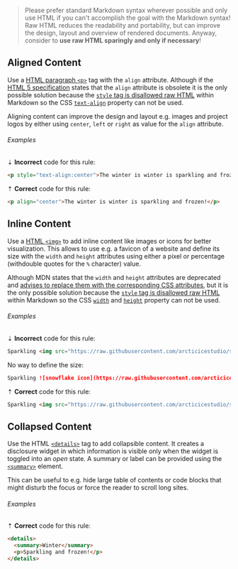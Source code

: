 > Please prefer standard Markdown syntax wherever possible and only use HTML if you can't accomplish the goal with the Markdown syntax! Raw HTML reduces the readability and portability, but can improve the design, layout and overview of rendered documents.
> Anyway, consider to **use raw HTML sparingly and only if necessary**!

## Aligned Content

Use a [HTML paragraph `<p>`][mdn-html-element-p] tag with the `align` attribute. Although if the [HTML 5 specification][w3-html5-spec-element-p] states that the `align` attribute is obsolete it is the only possible solution because the [`style` tag is disallowed raw HTML][gfm-spec-disallowed_raw_html] within Markdown so the CSS [`text-align`][mdn-css-text-align] property can not be used.

Aligning content can improve the design and layout e.g. images and project logos by either using `center`, `left` or `right` as value for the `align` attribute.

###### Examples

⇣ **Incorrect** code for this rule:

<!-- prettier-ignore-start -->

```markdown
<p style="text-align:center">The winter is winter is sparkling and frozen!</p>
```

<!-- prettier-ignore-end -->

⇡ **Correct** code for this rule:

```markdown
<p align="center">The winter is winter is sparkling and frozen!</p>
```

## Inline Content

Use a [HTML `<img>`][mdn-html-element-img] to add inline content like images or icons for better visualization. This allows to use e.g. a favicon of a website and define its size with the `width` and `height` attributes using either a pixel or percentage (withdouble quotes for the `%` character) value.

Although MDN states that the `width` and `height` attributes are deprecated and [advises to replace them with the corresponding CSS attributes][mdn-html-attributes], but it is the only possible solution because the [`style` tag is disallowed raw HTML][gfm-spec-disallowed_raw_html] within Markdown so the CSS [`width`][mdn-css-width] and [`height`][mdn-css-height] property can not be used.

###### Examples

⇣ **Incorrect** code for this rule:

<!-- prettier-ignore-start -->

```markdown
Sparkling <img src="https://raw.githubusercontent.com/arcticicestudio/styleguide-markdown/master/src/assets/snowflake.png" style="text-align:center;width:16;height:16"/> snowflakes falling down in the winter!
```

No way to define the size:

```markdown
Sparkling ![snowflake icon](https://raw.githubusercontent.com/arcticicestudio/styleguide-markdown/master/src/assets/snowflake.png) snowflakes falling down in the winter!
```

<!-- prettier-ignore-end -->

⇡ **Correct** code for this rule:

```markdown
Sparkling <img src="https://raw.githubusercontent.com/arcticicestudio/styleguide-markdown/master/src/assets/snowflake.png" width=16 height=16 align="center"/> snowflakes falling down in the winter!
```

## Collapsed Content

Use the HTML [`<details>`][mdn-html-element-details] tag to add collapsible content. It creates a disclosure widget in which information is visible only when the widget is toggled into an _open_ state. A summary or label can be provided using the [`<summary>`][mdn-html-element-summary] element.

This can be useful to e.g. hide large table of contents or code blocks that might disturb the focus or force the reader to scroll long sites.

###### Examples

⇡ **Correct** code for this rule:

```markdown
<details>
  <summary>Winter</summary>
  <p>Sparkling and frozen!</p>
</details>
```

[gfm-spec-disallowed_raw_html]: https://github.github.com/gfm/#disallowed-raw-html-extension-
[mdn-css-height]: https://developer.mozilla.org/en-US/docs/Web/CSS/height
[mdn-css-text-align]: https://developer.mozilla.org/en-US/docs/Web/CSS/text-align
[mdn-css-width]: https://developer.mozilla.org/en-US/docs/Web/CSS/width
[mdn-html-attributes]: https://developer.mozilla.org/en-US/docs/Web/HTML/Attributes
[mdn-html-element-details]: https://developer.mozilla.org/en-US/docs/Web/HTML/Element/details
[mdn-html-element-img]: https://developer.mozilla.org/en-US/docs/Web/HTML/Element/img
[mdn-html-element-p]: https://developer.mozilla.org/en-US/docs/Web/HTML/Element/p
[mdn-html-element-summary]: https://developer.mozilla.org/en-US/docs/Web/HTML/Element/summary
[w3-html5-spec-element-p]: https://www.w3.org/TR/html5/grouping-content.html#the-p-element
